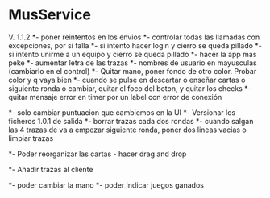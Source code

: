 # MusService

V. 1.1.2
*- poner reintentos en los envios
*- controlar todas las llamadas con excepciones, por si falla
*- si intento hacer login y cierro se queda pillado
*- si intento unirme a un equipo y cierro se queda pillado
*- hacer la app mas peke
*- aumentar letra de las trazas
*- nombres de usuario en mayusculas (cambiarlo en el control)
*- Quitar mano, poner fondo de otro color. Probar color y q vaya bien
*- cuando se pulse en descartar o enseñar cartas o siguiente ronda o cambiar, quitar el foco del boton, y quitar los checks
*- quitar mensaje error en timer por un label con error de conexión


*- solo cambiar puntuacion que cambiemos en la UI
*- Versionar los ficheros 1.0.1 de salida
*- borrar trazas cada dos rondas
*- cuando salgan las 4 trazas de va a empezar siguiente ronda, poner dos lineas vacias o limpiar trazas

*- Poder reorganizar las cartas
	- hacer drag and drop

*- Añadir trazas al cliente

*- poder cambiar la mano
*- poder indicar juegos ganados
